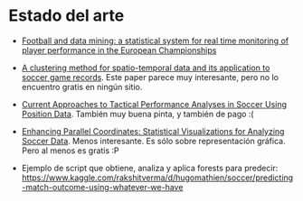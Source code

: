 # Estado del arte

- [Football and data mining: a statistical system for real time monitoring of player performance in the European Championships](https://github.com/josealber84/explorando-ideas/blob/master/deportes/inspiracion/docs/sforza_football.pdf)

- [A clustering method for spatio-temporal data and its application to soccer game records](http://link.springer.com/chapter/10.1007/11548669_63). Este paper parece muy interesante, pero no lo encuentro gratis en ningún sitio.

- [Current Approaches to Tactical Performance Analyses in Soccer Using Position Data](http://link.springer.com/article/10.1007/s40279-016-0562-5). También muy buena pinta, y también de pago :(

- [Enhancing Parallel Coordinates: Statistical Visualizations for Analyzing Soccer Data](http://docserver.ingentaconnect.com/deliver/connect/ist/24701173/v2016n1/s11.pdf?expires=1478686130&id=89127528&titleid=72010604&accname=Guest+User&checksum=44B611CABB0EC4804942BAA1B0A5A84F). Menos interesante. Es sólo sobre representación gráfica. Pero al menos es gratis :P

- Ejemplo de script que obtiene, analiza y aplica forests para predecir: https://www.kaggle.com/rakshitverma/d/hugomathien/soccer/predicting-match-outcome-using-whatever-we-have
